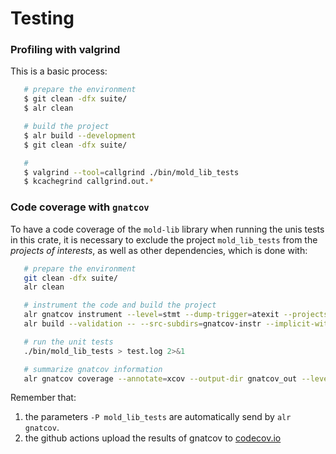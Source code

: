 # Testing

### Profiling with valgrind

This is a basic process:

```sh
   # prepare the environment
   $ git clean -dfx suite/
   $ alr clean

   # build the project
   $ alr build --development
   $ git clean -dfx suite/

   #
   $ valgrind --tool=callgrind ./bin/mold_lib_tests
   $ kcachegrind callgrind.out.*
```

### Code coverage with `gnatcov`

To have a code coverage of the `mold-lib` library when running the unis tests
in this crate, it is necessary to exclude the project `mold_lib_tests` from
the *projects of interests*, as well as other dependencies, which is done
with:

```sh
   # prepare the environment
   git clean -dfx suite/
   alr clean

   # instrument the code and build the project
   alr gnatcov instrument --level=stmt --dump-trigger=atexit --projects mold_lib --no-subprojects
   alr build --validation -- --src-subdirs=gnatcov-instr --implicit-with=gnatcov_rts_full

   # run the unit tests
   ./bin/mold_lib_tests > test.log 2>&1

   # summarize gnatcov information
   alr gnatcov coverage --annotate=xcov --output-dir gnatcov_out --level=stmt --projects mold_lib --no-subprojects *srctrace
```

Remember that:

  1. the parameters `-P mold_lib_tests` are automatically send by `alr
     gnatcov`.
  2. the github actions upload the results of gnatcov to
     [codecov.io](https://codecov.io/rocher/mold_lib)
